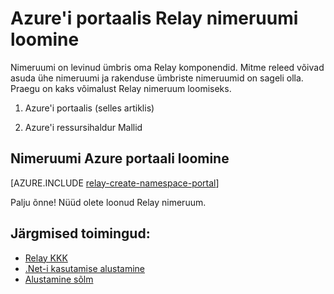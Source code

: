 <properties
    pageTitle="Azure'i portaalis Relay nimeruumi loomine | Microsoft Azure'i"
    description="Azure'i Relay alustamine, et peate nimeruumi. Siit leiate Azure'i portaalis loomist."
    services="service-bus"
    documentationCenter=".net"
    authors="jtaubensee"
    manager="timlt"
    editor=""/>

<tags
    ms.service="service-bus"
    ms.devlang="tbd"
    ms.topic="get-started-article"
    ms.tgt_pltfrm="multiple"
    ms.workload="na"
    ms.date="10/28/2016"
    ms.author="jotaub"/>

# <a name="create-a-relay-namespace-using-the-azure-portal"></a>Azure'i portaalis Relay nimeruumi loomine

Nimeruumi on levinud ümbris oma Relay komponendid. Mitme releed võivad asuda ühe nimeruumi ja rakenduse ümbriste nimeruumid on sageli olla. Praegu on kaks võimalust Relay nimeruum loomiseks.

1.  Azure'i portaalis (selles artiklis)

2.  Azure'i ressursihaldur Mallid

## <a name="create-a-namespace-in-the-azure-portal"></a>Nimeruumi Azure portaali loomine

[AZURE.INCLUDE [relay-create-namespace-portal](../../includes/relay-create-namespace-portal.md)]

Palju õnne! Nüüd olete loonud Relay nimeruum.

## <a name="next-steps"></a>Järgmised toimingud:

- [Relay KKK](relay-faq.md)
- [.Net-i kasutamise alustamine](relay-hybrid-connections-dotnet-get-started.md)
- [Alustamine sõlm](relay-hybrid-connections-node-get-started.md)